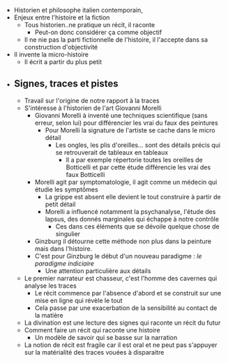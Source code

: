 - Historien et philosophe italien contemporain,
- Enjeux entre l'histoire et la fiction
	- Tous historien..ne pratique un récit, il raconte
		- Peut-on donc considérer ça comme objectif
	- Il ne nie pas la parti fictionnelle de l'histoire, il l'accepte dans sa construction d'objectivité
- Il invente la micro-histoire
	- Il écrit a partir du plus petit
- ## Signes, traces et pistes
	- Travail sur l'origine de notre rapport à la traces
	- S'intéresse à l'historien de l'art Giovanni Morelli
		- Giovanni Morelli à inventé une techniques scientifique (sans erreur, selon lui) pour différencier les vrai du faux des peintures
			- Pour Morelli la signature de l'artiste se cache dans le micro détail
				- Les ongles, les plis d'oreilles... sont des détails précis qui se retrouverait de tableaux en tableaux
					- Il a par exemple répertorie toutes les oreilles de Botticelli et par cette étude différencie les vrai des faux Botticelli
		- Morelli agit par symptomatologie, il agit comme un médecin qui étudie les symptômes
			- La grippe est absent elle devient le tout construire à partir de petit détail
			- Morelli a influencé notamment la psychanalyse, l'étude des lapsus, des donnés marginales qui échappe à notre contrôle
				- Ces dans ces éléments que se dévoile quelque chose de singulier
		- Ginzburg il détourne cette méthode non plus dans la peinture mais dans l'histoire.
		- C'est pour Ginzburg le début d'un nouveau paradigme : *le paradigme indiciaire*
			- Une attention particulière aux détails
	- Le premier narrateur est chasseur, c'est l'homme des cavernes qui analyse les traces
		- Le récit commence par l'absence d'abord et se construit sur une mise en ligne qui révèle le tout
		- Cela passe par une exacerbation de la sensibilité au contact de la matière
	- La divination est une lecture des signes qui raconte un récit du futur
	- Comment faire un récit qui raconte une histoire
		- Un modèle de savoir qui se basse sur la narration
	- La notion de récit est fragile car il est oral et ne peut pas s'appuyer sur la matérialité des traces vouées à disparaitre